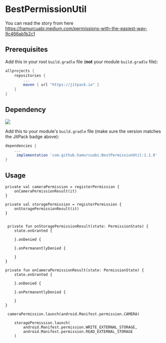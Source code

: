 # BestPermissionUtil

You can read the story from here https://hamurcuabi.medium.com/permissions-with-the-easiest-way-9c466ab1b2c1


## Prerequisites

Add this in your root `build.gradle` file (**not** your module `build.gradle` file):

```gradle
allprojects {
	repositories {
		...
		maven { url "https://jitpack.io" }
	}
}
```

## Dependency

![](https://jitpack.io/v/hamurcuabi/BestPermissionUtil.svg)

Add this to your module's `build.gradle` file (make sure the version matches the JitPack badge above):

```gradle
dependencies {
	...
	 implementation 'com.github.hamurcuabi:BestPermissionUtil:1.1.0'
}
```

## Usage

    private val cameraPermission = registerPermission {
        onCameraPermissionResult(it)
    }

    private val storagePermission = registerPermission {
        onStoragePermissionResult(it)
    }
    
     
     private fun onStoragePermissionResult(state: PermissionState) {
        state.onGranted {

        }.onDenied {

        }.onPermanentlyDenied {

        }
    }

    private fun onCameraPermissionResult(state: PermissionState) {
        state.onGranted {

        }.onDenied {

        }.onPermanentlyDenied {

        }
    }
    
     cameraPermission.launch(android.Manifest.permission.CAMERA)

        storagePermission.launch(
            android.Manifest.permission.WRITE_EXTERNAL_STORAGE,
            android.Manifest.permission.READ_EXTERNAL_STORAGE
        )
